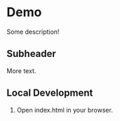 # Demo

Some description!

## Subheader

More text.

## Local Development

1. Open index.html in your browser.